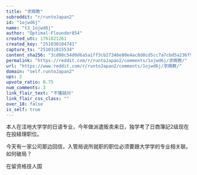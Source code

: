 ```yaml
---
title: "求赐教"
subreddit: "r/runtoJapan2"
id: "1ojwd6j"
name: "t3_1ojwd6j"
author: "Optimal-Flounder854"
created_utc: 1761821261
created_key: "251030104741"
capture_ts: "251031015534"
content_sha256: "3cd08c54d0d6a5a1ff3cb27346e80e4ac8d0cd5cc7a7cbd5a236f9f65b3f0fbc"
permalink: "https://reddit.com/r/runtoJapan2/comments/1ojwd6j/求赐教/"
url: "https://www.reddit.com/r/runtoJapan2/comments/1ojwd6j/求赐教/"
domain: "self.runtoJapan2"
ups: 2
upvote_ratio: 0.75
num_comments: 3
link_flair_text: "不懂就问"
link_flair_css_class: ""
over_18: false
is_self: true
---
```


本人在洼地大学学的日语专业，今年做派遣贩卖来日，独学考了日商簿記2级现在在投経理职位。

今天有一家公司那边回信，入管局说所就职的职位必须要跟大学学的专业相关联。如何破局？

在留资格技人国
